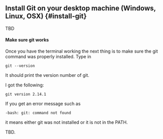 ## Install Git on your desktop machine (Windows, Linux, OSX) {#install-git}

TBD

#### Make sure git works

Once you have the terminal working the next thing is to make sure the git command was properly installed.
Type in 

```
git --version
```

It should print the version number of git.

I got the following:

```
git version 2.14.1
```

If you get an error message such as

```
-bash: git: command not found
```

it means either git was not installed or it is not in the PATH.

TBD.


